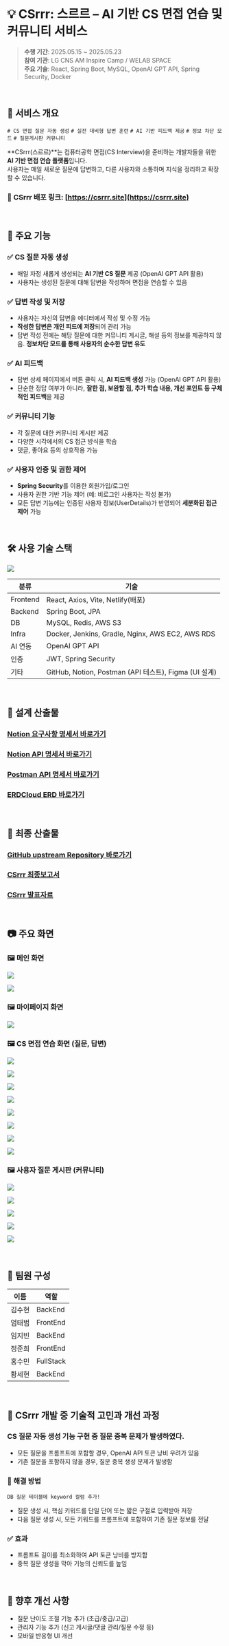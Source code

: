 # 💡 CSrrr: 스르르 – AI 기반 CS 면접 연습 및 커뮤니티 서비스

> **수행 기간**: 2025.05.15 ~ 2025.05.23  
> **참여 기관**: LG CNS AM Inspire Camp / WELAB SPACE  
> **주요 기술**: React, Spring Boot, MySQL, OpenAI GPT API, Spring Security, Docker

<br>

## 📌 서비스 개요
`# CS 면접 질문 자동 생성`	`# 실전 대비형 답변 훈련`	`# AI 기반 피드백 제공`
`# 정보 차단 모드`	`# 질문게시판 커뮤니티`

**CSrrr(스르르)**는 컴퓨터공학 면접(CS Interview)을 준비하는 개발자들을 위한 **AI 기반 면접 연습 플랫폼**입니다.  
사용자는 매일 새로운 질문에 답변하고, 다른 사용자와 소통하며 지식을 정리하고 확장할 수 있습니다.


### 🔗 CSrrr 배포 링크: [https://csrrr.site](https://csrrr.site)


<br>

## 🎯 주요 기능

### ✅ CS 질문 자동 생성
- 매일 자정 새롭게 생성되는 **AI 기반 CS 질문** 제공 (OpenAI GPT API 활용)
- 사용자는 생성된 질문에 대해 답변을 작성하며 면접을 연습할 수 있음

### ✅ 답변 작성 및 저장
- 사용자는 자신의 답변을 에디터에서 작성 및 수정 가능
- **작성한 답변은 개인 피드에 저장**되어 관리 가능
- 답변 작성 전에는 해당 질문에 대한 커뮤니티 게시글, 해설 등의 정보를 제공하지 않음. **정보차단 모드를 통해 사용자의 순수한 답변 유도**

### ✅ AI 피드백
- 답변 상세 페이지에서 버튼 클릭 시, **AI 피드백 생성** 가능 (OpenAI GPT API 활용)
- 단순한 정답 여부가 아니라, **잘한 점, 보완할 점, 추가 학습 내용, 개선 포인트 등 구체적인 피드백**을 제공

### ✅ 커뮤니티 기능
- 각 질문에 대한 커뮤니티 게시판 제공
- 다양한 시각에서의 CS 접근 방식을 학습
- 댓글, 좋아요 등의 상호작용 가능

### ✅ 사용자 인증 및 권한 제어
- **Spring Security**를 이용한 회원가입/로그인
- 사용자 권한 기반 기능 제어 (예: 비로그인 사용자는 작성 불가)
- 모든 답변 기능에는 인증된 사용자 정보(UserDetails)가 반영되어 **세분화된 접근 제어** 가능

<br>

## 🛠️ 사용 기술 스택

![](https://velog.velcdn.com/images/goozip2/post/5c4d3c50-0ef7-42e8-8c7d-273ad2ba3e3b/image.png)

|분류       | 기술		                                    |
|------------|-----------------------------------------------|
| Frontend   | React, Axios, Vite, Netlify(배포)				|
| Backend    | Spring Boot, JPA             				|
| DB         | MySQL, Redis, AWS S3		                     |
| Infra      | Docker, Jenkins, Gradle, Nginx, AWS EC2, AWS RDS|
| AI 연동    | OpenAI GPT API                                |
| 인증       | JWT, Spring Security                          |
| 기타       | GitHub, Notion, Postman (API 테스트), Figma (UI 설계)|


<br>

## 📄 설계 산출물
### [Notion 요구사항 명세서 바로가기](https://www.notion.so/1f52184fcc7f81d498c2d6e6058f8112?v=1f52184fcc7f817ba478000c3ac696e6)

### [Notion API 명세서 바로가기](https://www.notion.so/API-1f52184fcc7f812db082d5c7945f1920)

### [Postman API 명세서 바로가기](https://documenter.getpostman.com/view/20776466/2sB2qaigqc)

### [ERDCloud ERD 바로가기](https://www.erdcloud.com/d/WdRQBihicGFeTwKLf)

<br>

## 📄 최종 산출물
### [GitHub upstream Repository 바로가기](https://github.com/lgcnsCampMprjTeam2)

### [CSrrr 최종보고서](https://docs.google.com/document/d/1L7VkclJI56tL3-E0kj-WHc1vq-5QVGc0B5yL_IRX9F0/edit?tab=t.0#heading=h.72kf9zvlplbj)

### [CSrrr 발표자료](https://www.canva.com/design/DAGoJMdqqZo/2uJExirbJrIxFjks3GHyPg/view?utm_content=DAGoJMdqqZo&utm_campaign=designshare&utm_medium=link2&utm_source=uniquelinks&utlId=hec2817124e)

<br>

## 📷 주요 화면
### 🖼️ 메인 화면
![](https://velog.velcdn.com/images/goozip2/post/0f948718-6671-4cd4-b5a7-5994706eb64b/image.png)

![](https://velog.velcdn.com/images/goozip2/post/9cee6779-45d1-4334-8d56-91108084cc09/image.png)

### 🖼️ 마이페이지 화면
![](https://velog.velcdn.com/images/goozip2/post/9836d755-183f-472e-8379-61b48c2d6919/image.png)


### 🖼️ CS 면접 연습 화면 (질문, 답변)
![](https://velog.velcdn.com/images/goozip2/post/43dea100-03a7-480b-b1d2-81d5613efb0f/image.png)

![](https://velog.velcdn.com/images/goozip2/post/35522e7a-34d9-4c99-a669-1e86caa91c5d/image.png)

![](https://velog.velcdn.com/images/goozip2/post/c9b6bf4c-9002-49f8-a61f-028de34f5247/image.png)

![](https://velog.velcdn.com/images/goozip2/post/7c99b78c-596f-4b32-b506-832d9f442a2a/image.png)

![](https://velog.velcdn.com/images/goozip2/post/7e844f9a-6abc-4761-88aa-3e49b0ec7b2e/image.png)

![](https://velog.velcdn.com/images/goozip2/post/89641bca-0ec3-4db1-9ca0-86a788865083/image.png)

![](https://velog.velcdn.com/images/goozip2/post/9d5ee18f-f66b-4395-b3da-e6e55034280b/image.png)

![](https://velog.velcdn.com/images/goozip2/post/5d77411f-36d0-4805-bbad-5df1f7f74c09/image.png)


### 🖼️ 사용자 질문 게시판 (커뮤니티)
![](https://velog.velcdn.com/images/goozip2/post/f816aadf-b71c-428d-adb2-80052ce4c85c/image.png)

![](https://velog.velcdn.com/images/goozip2/post/6991105c-3542-4555-9d59-e76cfd7d237b/image.png)

![](https://velog.velcdn.com/images/goozip2/post/fbe9d96f-53d3-4873-a511-80273f82035a/image.png)

![](https://velog.velcdn.com/images/goozip2/post/29e05dc4-db46-4de9-ad6f-7169a120fe60/image.png)

![](https://velog.velcdn.com/images/goozip2/post/5206c594-e49a-410a-af0a-78e6bd28f06d/image.png)


<br>

## 👥 팀원 구성

| 이름 | 역할 |
|------|------|
| 김수현 | BackEnd |
| 엄태범 | FrontEnd |
| 임지빈 | BackEnd |
| 정준희 | FrontEnd |
| 홍수민 | FullStack |
| 황세현 | BackEnd |


<br>

## 🚧 CSrrr 개발 중 기술적 고민과 개선 과정

### CS 질문 자동 생성 기능 구현 중 질문 중복 문제가 발생하였다.

- 모든 질문을 프롬프트에 포함할 경우, OpenAI API 토큰 낭비 우려가 있음
- 기존 질문을 포함하지 않을 경우, 질문 중복 생성 문제가 발생함

### 🧩 해결 방법
`DB 질문 테이블에 keyword 컬럼 추가!`

- 질문 생성 시, 핵심 키워드를 단일 단어 또는 짧은 구절로 입력받아 저장
- 다음 질문 생성 시, 모든 키워드를 프롬프트에 포함하여 기존 질문 정보를 전달

### ✅ 효과
- 프롬프트 길이를 최소화하여 API 토큰 낭비를 방지함
- 중복 질문 생성을 막아 기능의 신뢰도를 높임



<br>

## 📌 향후 개선 사항
- 질문 난이도 조절 기능 추가 (초급/중급/고급)
- 관리자 기능 추가 (신고 게시글/댓글 관리/질문 수정 등)
- 모바일 반응형 UI 개선
